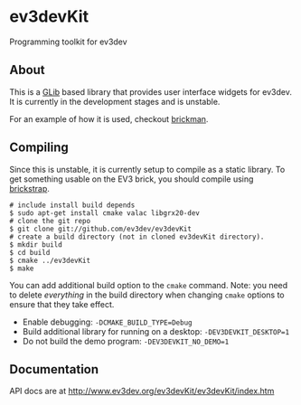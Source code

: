 # ev3devKit

Programming toolkit for ev3dev

## About

This is a [GLib] based library that provides user interface widgets for ev3dev.
It is currently in the development stages and is unstable.

For an example of how it is used, checkout [brickman].

## Compiling

Since this is unstable, it is currently setup to compile as a static library.
To get something usable on the EV3 brick, you should compile using [brickstrap].

    # include install build depends
    $ sudo apt-get install cmake valac libgrx20-dev
    # clone the git repo
    $ git clone git://github.com/ev3dev/ev3devKit
    # create a build directory (not in cloned ev3devKit directory).
    $ mkdir build
    $ cd build
    $ cmake ../ev3devKit
    $ make
    
You can add additional build option to the `cmake` command. Note: you need to
delete *everything* in the build directory when changing `cmake` options to
ensure that they take effect.

* Enable debugging: `-DCMAKE_BUILD_TYPE=Debug`
* Build additional library for running on a desktop: `-DEV3DEVKIT_DESKTOP=1`
* Do not build the demo program: `-DEV3DEVKIT_NO_DEMO=1`

## Documentation
API docs are at http://www.ev3dev.org/ev3devKit/ev3devKit/index.htm

[GLib]: https://developer.gnome.org/glib/2.40/
[brickman]: https://github.com/ev3dev/brickman
[brickstrap]: https://github.com/ev3dev/ev3dev/wiki/Using-brickstrap-to-cross-compile-and-debug

